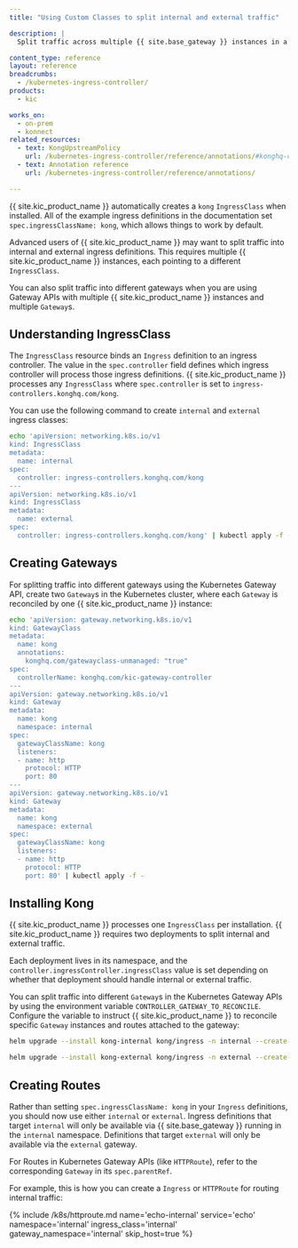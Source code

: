 ```yaml
---
title: "Using Custom Classes to split internal and external traffic"

description: |
  Split traffic across multiple {{ site.base_gateway }} instances in a single Kubernetes cluster

content_type: reference
layout: reference
breadcrumbs: 
  - /kubernetes-ingress-controller/
products:
  - kic

works_on:
  - on-prem
  - konnect
related_resources:
  - text: KongUpstreamPolicy
    url: /kubernetes-ingress-controller/reference/annotations/#konghq-com-upstream-policy
  - text: Annotation reference
    url: /kubernetes-ingress-controller/reference/annotations/

---
```


{{ site.kic_product_name }} automatically creates a `kong` `IngressClass` when installed. All of the example ingress definitions in the documentation set `spec.ingressClassName: kong`, which allows things to work by default.

Advanced users of {{ site.kic_product_name }} may want to split traffic into internal and external ingress definitions. This requires multiple {{ site.kic_product_name }} instances, each pointing to a different `IngressClass`.

You can also split traffic into different gateways when you are using Gateway APIs with multiple {{ site.kic_product_name }} instances and multiple `Gateway`s.

## Understanding IngressClass

The `IngressClass` resource binds an `Ingress` definition to an ingress controller. The value in the `spec.controller` field defines which ingress controller will process those ingress definitions. {{ site.kic_product_name }} processes any `IngressClass` where `spec.controller` is set to `ingress-controllers.konghq.com/kong`.

You can use the following command to create `internal` and `external` ingress classes:

```bash
echo 'apiVersion: networking.k8s.io/v1
kind: IngressClass
metadata:
  name: internal
spec:
  controller: ingress-controllers.konghq.com/kong
---
apiVersion: networking.k8s.io/v1
kind: IngressClass
metadata:
  name: external
spec:
  controller: ingress-controllers.konghq.com/kong' | kubectl apply -f -
```

## Creating Gateways

For splitting traffic into different gateways using the Kubernetes Gateway API, create two `Gateway`s in the Kubernetes cluster, where each `Gateway` is reconciled by one {{ site.kic_product_name }} instance:

```bash
echo 'apiVersion: gateway.networking.k8s.io/v1
kind: GatewayClass
metadata:
  name: kong
  annotations:
    konghq.com/gatewayclass-unmanaged: "true"
spec:
  controllerName: konghq.com/kic-gateway-controller
---
apiVersion: gateway.networking.k8s.io/v1
kind: Gateway
metadata:
  name: kong
  namespace: internal
spec:
  gatewayClassName: kong
  listeners:
  - name: http
    protocol: HTTP
    port: 80
---
apiVersion: gateway.networking.k8s.io/v1
kind: Gateway
metadata:
  name: kong
  namespace: external
spec:
  gatewayClassName: kong
  listeners:
  - name: http
    protocol: HTTP
    port: 80' | kubectl apply -f -
```

## Installing Kong

{{ site.kic_product_name }} processes one `IngressClass` per installation. {{ site.kic_product_name }} requires two deployments to split internal and external traffic.

Each deployment lives in its namespace, and the `controller.ingressController.ingressClass` value is set depending on whether that deployment should handle internal or external traffic.

You can split traffic into different `Gateway`s in the Kubernetes Gateway APIs by using the environment variable `CONTROLLER_GATEWAY_TO_RECONCILE`. Configure the variable to instruct {{ site.kic_product_name }} to reconcile specific `Gateway` instances and routes attached to the gateway:

```bash
helm upgrade --install kong-internal kong/ingress -n internal --create-namespace --set controller.ingressController.ingressClass=internal --set controller.ingressController.env.gateway_to_reconcile=internal/kong

helm upgrade --install kong-external kong/ingress -n external --create-namespace --set controller.ingressController.ingressClass=external --set controller.ingressController.env.gateway_to_reconcile=external/kong
```

## Creating Routes

Rather than setting `spec.ingressClassName: kong` in your `Ingress` definitions, you should now use either `internal` or `external`. Ingress definitions that target `internal` will only be available via {{ site.base_gateway }} running in the `internal` namespace. Definitions that target `external` will only be available via the `external` gateway.

For Routes in Kubernetes Gateway APIs (like `HTTPRoute`), refer to the corresponding `Gateway` in its `spec.parentRef`.

For example, this is how you can create a `Ingress` or `HTTPRoute` for routing internal traffic:

{% include /k8s/httproute.md name='echo-internal' service='echo' namespace='internal' ingress_class='internal' gateway_namespace='internal' skip_host=true %}